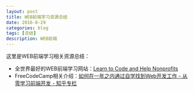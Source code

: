 ```yaml
---
layout: post
title: WEB前端学习资源总结
date: 2016-8-29
categories: blog
tags: [总结]
description: WEB前端 
---
```


这里是WEB前端学习相关资源总结：                   

- 全世界最好的WEB前端学习网站：[Learn to Code and Help Nonprofits](https://www.freecodecamp.com/)    
- FreeCodeCamp相关介绍：[如何在一年之内通过自学找到Web开发工作 - 从零学习前端开发 - 知乎专栏](https://zhuanlan.zhihu.com/p/22213177)